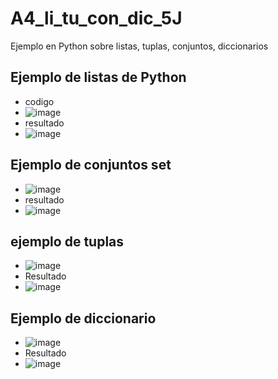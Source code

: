 # A4_li_tu_con_dic_5J
Ejemplo en Python sobre listas, tuplas, conjuntos, diccionarios 
## Ejemplo de listas de Python
- codigo 
- ![image](https://github.com/user-attachments/assets/22081522-ee56-4c3b-8135-38735be17f28)
- resultado
- ![image](https://github.com/user-attachments/assets/58eac82c-23bf-4204-9362-2dd5d291ee11)
## Ejemplo de conjuntos set
- ![image](https://github.com/user-attachments/assets/b4626201-fb8f-4729-ac5d-a55f9e6dd119)
- resultado
- ![image](https://github.com/user-attachments/assets/1afdd937-3325-4687-afac-297baf03feba)
## ejemplo de tuplas
- ![image](https://github.com/user-attachments/assets/d2eb428f-a35b-4919-865d-ec4020bbd76c)
- Resultado
- ![image](https://github.com/user-attachments/assets/e686f425-6fbf-44b5-bc47-5ef7f32f157c)
## Ejemplo de diccionario
- ![image](https://github.com/user-attachments/assets/88f05cdf-5919-4156-bbc6-48b1d7fc30d4)
- Resultado
- ![image](https://github.com/user-attachments/assets/a1359bc2-0453-46a6-8ecf-b4b798ab9588)

